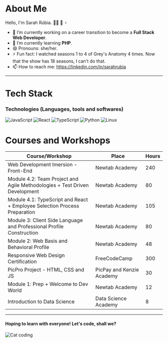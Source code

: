 # About Me

Hello, I'm Sarah Rúbia.
✊🏾 🌈 ♀


- 🔭 I’m currently working on a career transition to become a **Full Stack Web Developer**.
- 🌱 I’m currently learning **PHP**.
- 😄 Pronouns: she/her.
- ⚡ Fun fact: I watched seasons 1 to 4 of Grey's Anatomy 4 times. Now that the show has 18 seasons, I can't do that.
- 📫 How to reach me: https://linkedin.com/in/sarahrubia
              
<hr>

# Tech Stack

### Technologies (Languages, tools and softwares)

![JavaScript](https://img.shields.io/badge/-JavaScript-000?&logo=JavaScript)
![React](https://img.shields.io/badge/-React-000?&logo=React)
![TypeScript](https://img.shields.io/badge/-TypeScript-000?&logo=TypeScript)
![Python](https://img.shields.io/badge/-Python-000?&logo=Python)
![Linux](https://img.shields.io/badge/-Linux-000?&logo=Linux)


# Courses and Workshops

  
  | **Course/Workshop**                       | **Place**                                               | **Hours** |
  |-----------------------------------------------------------------------------|---------------------------|-------|
  | Web Development Imersion - Front-End                                        | Newtab Academy            | 240   |
  | Module 4.2: Team Project and Agile Methodologies + Test Driven Development  | Newtab Academy            | 80    |
  | Module 4.1: TypeScript and React + Employee Selection Process Preparation   | Newtab Academy            | 105   |
  | Module 3: Client Side Language and Professional Profile Construction        | Newtab Academy            | 80    |
  | Module 2: Web Basis and Behavioral Profile                                  | Newtab Academy            | 48    |
  | Responsive Web Design Certification                                         | FreeCodeCamp              | 300   |
  | PicPro Project - HTML, CSS and JS                                           | PicPay and Kenzie Academy | 30    |
  | Module 1: Prep + Welcome to Dev World                                       | Newtab Academy            | 12    |
  | Introduction to Data Science                                                | Data Science Academy      | 8     |


<hr>


#### Hoping to learn with everyone! Let's code, shall we?

![Cat coding](https://media1.giphy.com/media/pOKrXLf9N5g76/giphy.gif)
  
<!--
**sarahrubia/sarahrubia** is a ✨ _special_ ✨ repository because its `README.md` (this file) appears on your GitHub profile.

Here are some ideas to get you started:

- 🔭 I’m currently working on ...
- 🌱 I’m currently learning ...
- 👯 I’m looking to collaborate on ...
- 🤔 I’m looking for help with ...
- 💬 Ask me about ...
- 📫 How to reach me: ...
- 😄 Pronouns: ...
- ⚡ Fun fact: ...
-->
